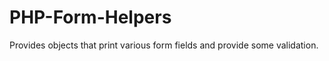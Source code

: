 PHP-Form-Helpers
================

Provides objects that print various form fields and provide some validation. 